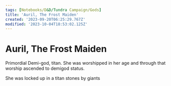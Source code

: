 ```yaml
---
tags: [Notebooks/D&D/Tundra Campaign/Gods]
title: 'Auril, The Frost Maiden'
created: '2023-09-20T06:25:29.767Z'
modified: '2023-10-04T18:53:02.125Z'
---
```


# Auril, The Frost Maiden

Primordial Demi-god, titan. She was worshipped in her age and through that worship ascended to demigod status.

She was locked up in a titan stones by giants
